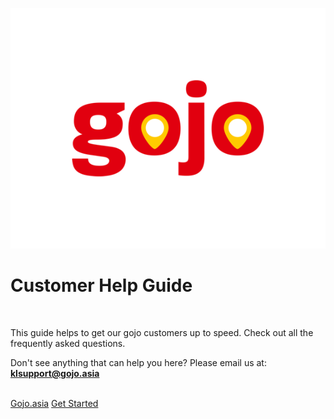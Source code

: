 <a href="https://gojo.asia">

![](assets/images/logo.png ":no-zoom")

</a>

<h1>Customer Help Guide</h1>

</br>

This guide helps to get our gojo customers up to speed. Check out all the frequently asked questions. 

Don't see anything that can help you here? Please email us at: 
<b><a href="mailto:klsupport@gojo.asia">klsupport@gojo.asia</a></b>

</br>
<div class="buttons">
  <a href="https://gojo.asia"><span>Gojo.asia</span></a>
  <a href="#/customer/1-create-account.md"><span>Get Started</span></a>
</div>
